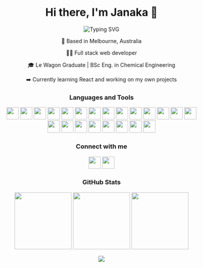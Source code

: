 <h1 align="center">Hi there, I'm Janaka 👋</h1>
<p align="center">
  <img src="https://readme-typing-svg.demolab.com?font=Fira+Code&pause=1000&color=1976D2&center=true&vCenter=true&width=435&lines=Passionate+Software+Developer;Le+Wagon+Bootcamp+Graduate;%E2%9D%A4%EF%B8%8F+Ruby+on+Rails" alt="Typing SVG" />
</p>
<p align="center">
  📍 Based in Melbourne, Australia
</p>
<p align="center">
  👨‍💻 Full stack web developer
</p>  
<p align="center">  
  🎓 Le Wagon Graduate | BSc Eng. in Chemical Engineering
</p>  
<p align="center">  
  ➡️ Currently learning React and working on my own projects
</p>
<h3 align="center">Languages and Tools</h3>
<p align="center">
  <img height="32" width="32" src="https://cdn.simpleicons.org/ruby" />
  <img height="32" width="32" src="https://cdn.simpleicons.org/rubyonrails" />
  <img height="32" width="32" src="https://cdn.simpleicons.org/javascript" />
  <img height="32" width="32" src="https://cdn.simpleicons.org/typescript" />
  <img height="32" width="32" src="https://cdn.simpleicons.org/html5" />
  <img height="32" width="32" src="https://cdn.simpleicons.org/css3" />
  <img height="32" width="32" src="https://cdn.simpleicons.org/sass" />
  <img height="32" width="32" src="https://cdn.simpleicons.org/bootstrap" />
  <img height="32" width="32" src="https://cdn.simpleicons.org/tailwindcss" />
  <img height="32" width="32" src="https://cdn.simpleicons.org/angular" />
  <img height="32" width="32" src="https://cdn.simpleicons.org/nodedotjs" />
  <img height="32" width="32" src="https://cdn.simpleicons.org/postgresql" />
  <img height="32" width="32" src="https://cdn.simpleicons.org/sqlite" />
  <img height="32" width="32" src="https://cdn.simpleicons.org/mongodb" />
  <img height="32" width="32" src="https://cdn.simpleicons.org/git" />
  <img height="32" width="32" src="https://cdn.simpleicons.org/github" />
  <img height="32" width="32" src="https://cdn.simpleicons.org/heroku" />
  <img height="32" width="32" src="https://cdn.simpleicons.org/visualstudiocode" />
  <img height="32" width="32" src="https://cdn.simpleicons.org/postman" />
  <img height="32" width="32" src="https://cdn.simpleicons.org/figma" />
  <img height="32" width="32" src="https://cdn.simpleicons.org/adobephotoshop" />
  <img height="32" width="32" src="https://cdn.simpleicons.org/adobeillustrator" />
</p>
<h3 align="center">Connect with me</h3>
<p align="center">
  <a href="https://www.linkedin.com/in/jkvithanage/"><img height="32" width="32" src="https://cdn.simpleicons.org/linkedin" /></a>
  <a href="mailto:jkvithana@gmail.com"><img height="32" width="32" src="https://cdn.simpleicons.org/gmail" /></a>
</p>
<h3 align="center">GitHub Stats</h3>
<p align="center">
  <img height="150px" src="https://github-readme-stats.vercel.app/api?username=jkvithanage" />
  <img height="150px" src="https://github-readme-stats.vercel.app/api/top-langs/?username=jkvithanage&layout=compact" />
  <img height="150px" src="https://streak-stats.demolab.com?user=jkvithanage&border_radius=2" />
</p>
<p align="center">
  <img src="https://komarev.com/ghpvc/?username=jkvithanage&color=1976d2&style=for-the-badge">
</p>
